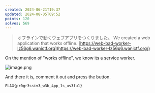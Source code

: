 ```yaml
---
created: 2024-06-21T19:37
updated: 2024-08-05T09:52
points: 120
solves: 569
---
```


> オフラインで動くウェブアプリをつくりました。
> We created a web application that works offline.
> [https://web-bad-worker-lz56g6.wanictf.org](https://web-bad-worker-lz56g6.wanictf.org/)

On the mention of "works offline", we know its a service worker.

![image.png](https://res.cloudinary.com/kumonochisanaka/image/upload/v1719013212/2024/06/40f7cca8ff433c902a452de1c918828c.png)

And there it is, comment it out and press the button.

```flag
FLAG{pr0gr3ssiv3_w3b_4pp_1s_us3fu1}
```
